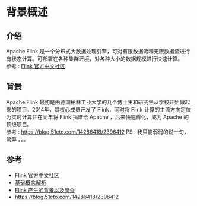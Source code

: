 # 背景概述

## 介绍
Apache Flink 是一个分布式大数据处理引擎，可对有限数据流和无限数据流进行有状态计算。可部署在各种集群环境，对各种大小的数据规模进行快速计算。  
参考 : [Flink 官方中文社区](https://ververica.cn)

## 背景
Apache Flink 最初是由德国柏林工业大学的几个博士生和研究生从学校开始做起来的项目，2014年，其核心成员开发了 Flink，同时将 Flink 计算的主流方向定位为实时计算并在同年将 Flink 捐赠给 Apache ，后来快速孵化，成为 Apache 的顶级项目。  
参考 : <https://blog.51cto.com/14286418/2396412>
PS : 我只能弱弱的说一句，流弊 。。。

## 参考
* [Flink 官方中文社区](https://ververica.cn)
* [基础概念解析](https://ververica.cn/developers/flink-basic-tutorial-1-basic-concept/)
* [Flink 产生的背景以及简介](https://www.jianshu.com/p/761b2456dd8e)
* <https://blog.51cto.com/14286418/2396412>
